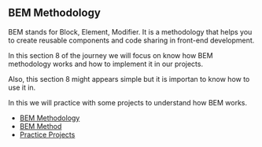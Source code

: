 ## BEM Methodology

BEM stands for Block, Element, Modifier. It is a methodology that helps you to create reusable components and code sharing in front-end development.

In this section 8 of the journey we will focus on know how BEM methodology works and how to implement it in our projects.

Also, this section 8 might appears simple but it is importan to know how to use it in.

In this we will practice with some projects to understand how BEM works.

- [BEM Methodology](https://en.bem.info/methodology/)
- [BEM Method](/Stage-8/BEM-Metodology.md)
- [Practice Projects](/Stage-8/documents/)


